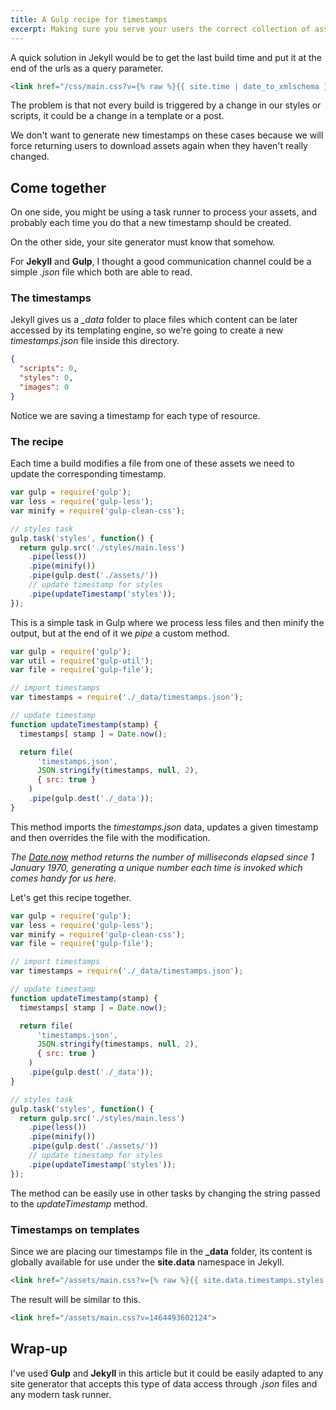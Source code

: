 ```yaml
---
title: A Gulp recipe for timestamps
excerpt: Making sure you serve your users the correct collection of assets is a real challenge, even for static websites, but you can combine some logic on a task runner and your site generator templating to solve this riddle.
---
```


A quick solution in Jekyll would be to get the last build time and put it at the end of the urls as a query parameter.

```html
<link href="/css/main.css?v={% raw %}{{ site.time | date_to_xmlschema }}{% endraw %}">
```

The problem is that not every build is triggered by a change in our styles or scripts, it could be a change in a template or a post.

We don't want to generate new timestamps on these cases because we will force returning users to download assets again when they haven't really changed.

## Come together

On one side, you might be using a task runner to process your assets, and probably each time you do that a new timestamp should be created.

On the other side, your site generator must know that somehow.

For **Jekyll** and **Gulp**, I thought a good communication channel could be a simple *.json* file which both are able to read.

### The timestamps

Jekyll gives us a *_data* folder to place files which content can be later accessed by its templating engine, so we're going to create a new *timestamps.json* file inside this directory.

```json
{
  "scripts": 0,
  "styles": 0,
  "images": 0
}
```

Notice we are saving a timestamp for each type of resource.

### The recipe

Each time a build modifies a file from one of these assets we need to update the corresponding timestamp.

```js
var gulp = require('gulp');
var less = require('gulp-less');
var minify = require('gulp-clean-css');

// styles task
gulp.task('styles', function() {
  return gulp.src('./styles/main.less')
    .pipe(less())
    .pipe(minify())
    .pipe(gulp.dest('./assets/'))
    // update timestamp for styles
    .pipe(updateTimestamp('styles'));
});
```

This is a simple task in Gulp where we process less files and then minify the output, but at the end of it we *pipe* a custom method.

```js
var gulp = require('gulp');
var util = require('gulp-util');
var file = require('gulp-file');

// import timestamps
var timestamps = require('./_data/timestamps.json');

// update timestamp
function updateTimestamp(stamp) {
  timestamps[ stamp ] = Date.now();

  return file(
      'timestamps.json',
      JSON.stringify(timestamps, null, 2),
      { src: true }
    )
    .pipe(gulp.dest('./_data'));
}
```

This method imports the *timestamps.json* data, updates a given timestamp and then overrides the file with the modification.

*The [Date.now][1] method returns the number of milliseconds elapsed since 1 January 1970, generating a unique number each time is invoked which comes handy for us here.*

Let's get this recipe together.

```js
var gulp = require('gulp');
var less = require('gulp-less');
var minify = require('gulp-clean-css');
var file = require('gulp-file');

// import timestamps
var timestamps = require('./_data/timestamps.json');

// update timestamp
function updateTimestamp(stamp) {
  timestamps[ stamp ] = Date.now();

  return file(
      'timestamps.json',
      JSON.stringify(timestamps, null, 2),
      { src: true }
    )
    .pipe(gulp.dest('./_data'));
}

// styles task
gulp.task('styles', function() {
  return gulp.src('./styles/main.less')
    .pipe(less())
    .pipe(minify())
    .pipe(gulp.dest('./assets/'))
    // update timestamp for styles
    .pipe(updateTimestamp('styles'));
});
```

The method can be easily use in other tasks by changing the string passed to the *updateTimestamp* method.

### Timestamps on templates

Since we are placing our timestamps file in the **_data** folder, its content is globally available for use under the **site.data** namespace in Jekyll.

```html
<link href="/assets/main.css?v={% raw %}{{ site.data.timestamps.styles }}{% endraw %}">
```

The result will be similar to this.

```html
<link href="/assets/main.css?v=1464493602124">
```

## Wrap-up

I've used **Gulp** and **Jekyll** in this article but it could be easily adapted to any site generator that accepts this type of data access through *.json* files and any modern task runner.

[1]: https://developer.mozilla.org/en-US/docs/Web/JavaScript/Reference/Global_Objects/Date/now
[2]: https://www.npmjs.com/package/gulp-file
